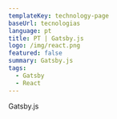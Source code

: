```yaml
---
templateKey: technology-page
baseUrl: tecnologias
language: pt
title: PT | Gatsby.js
logo: /img/react.png
featured: false
summary: Gatsby.js
tags:
  - Gatsby
  - React
---
```

Gatsby.js
